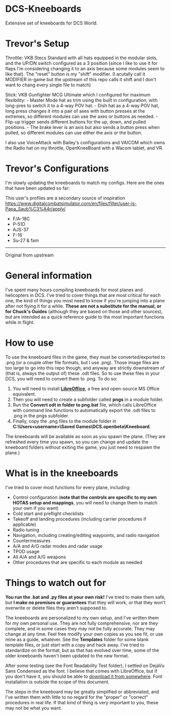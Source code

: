 # DCS-Kneeboards
Extensive set of kneeboards for DCS World.

# Trevor's Setup

Throttle: VKB Stecs Standard with all hats equipped in the modular slots, and the UP/DN switch configured as a 3 position (since I like to use it for flaps I'm considering changing it to an axis because some modules seem to like that). The "reset" button is my "shift" modifier. (I acutally call it MODIFIER in-game but the upstream of this repo calls it shift and I don't want to chang every single file to match)

Stick: VKB Gunfighter MCG Ultimate which I configured for maximum flexibility: 
	- Master Mode hat as trim using the built in configuration, with long-pres to switch it to a 4-way POV hat. 
	- Dish hat as a 4-way POV hat, long press changes it into a pair of axes with button presses at the extremes, so different modules can use the axes or buttons as needed. 
	- Flip-up trigger sends different buttons for the up, down, and pulled positions. 
	- The brake lever is an axis but also sends a button press when pulled, so different modules can use either the axis or the button. 

I also use VoiceAttack with Bailey's configurations and VAICOM which owns the Radio hat on my throttle, OpenKneeBoard with a Wacom tablet, and VR.

# Trevor's Configurations

I'm slowly updating the kneeboards to match my configs. Here are the ones that have been updated so far:

This user's profiles are a secondary source of inspiration https://www.digitalcombatsimulator.com/en/files/filter/user-is-Papa_Saub%C3%A4r/apply/

- F/A-18C
- P-51D
- AJS-37
- F-16
- Su-27 & fam

-----

Original from upstream

# General information
I've spent many hours compiling kneeboards for most planes and helicopters in DCS.  I've tried to cover things that are most critical for each one, the kind of things you most need to know if you're jumping into a plane after not flying it for a while.  **These are not a substitute for the manual, or for Chuck's Guides** (although they are based on those and other sources), but are intended as a quick reference guide to the most important functions while in flight.

# How to use
To use the kneeboard files in the game, they must be converted/exported to .png (or a couple other file formats, but I use .png).  Those image files are too large to go into this repo though, and anyway are strictly downstream of (that is, always the output of) these .odt files.  So to use these files in your DCS, you will need to convert them to .png.  To do so:

1. You will need to install **[LibreOffice](https://www.libreoffice.org/)**, a free and open-source MS Office equivalent.
2. Then you will need to create a subfolder called **pngs** in a module folder.
3. Run the **Convert odt in folder to png.bat** file, which calls LibreOffice with command line functions to automatically export the .odt files to .png in the pngs subfolder.
4. Finally, copy the .png files to the module folder in **C:\Users\<username>\Saved Games\DCS.openbeta\Kneeboard**.

The kneeboards will be available as soon as you spawn the plane.  (They are refreshed every time you spawn, so you can change and update the kneeboard folders without exiting the game, you just need to respawn the plane.)

# What is in the kneeboards
I've tried to cover most functions for every plane, including:
* Control configuration (**note that the controls are specific to my own HOTAS setup and mappings**, you will need to change them to match your own if you want)
* Cold start and preflight checklists
* Takeoff and landing procedures (including carrier procedures if applicable)
* Radio tuning
* Navigation, including creating/editing waypoints, and radio navigation
* Countermeasures
* A/A and A/G radar modes and radar usage
* TPOD usage
* All A/A and A/G weapons
* Other procedures that are specific to each module as needed

# Things to watch out for
**You run the .bat and .py files at your own risk!**  I've tried to make them safe, but **I make no promises or guarantees** that they will work, or that they won't overwrite or delete files they aren't supposed to.

The kneeboards are personalized to my own setup, and I've written them for my own personal use.  They are not fully comprehensive, nor are they complete, and in some cases they may not be fully accurate.  They may change at any time.  Feel free modify your own copies as you see fit, or use mine as a guide, whatever.  See the **Templates** folder for some blank template files, or just start with a copy and hack away.  I've tried to standardize on the format, but as that has evolved over time, some of the older kneeboards haven't been updated to the new format.

After some testing (see the Font Readability Test folder), I settled on DejaVu Sans Condensed as the font.  I believe that comes with LibreOffice, but if you don't have it, you should be able to [download it from somewhere](https://www.google.com/search?hl=en&q=dejavu%20sans%20condensed).  Font installation is outside the scope of this document.

The steps in the kneeboard may be greatly simplified or abbreviated, and I've written them with little to no regard for the "proper" or "correct" procedures in real life.  If that kind of thing is very important to you, these may not be what you want.
